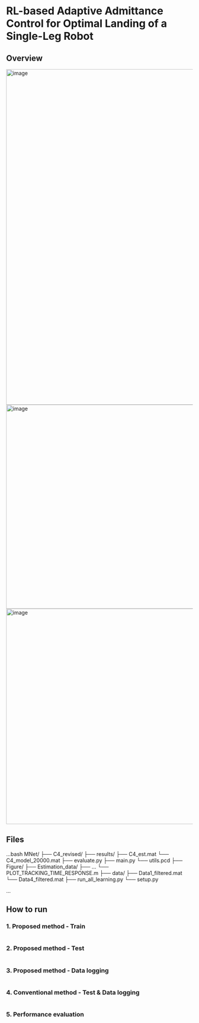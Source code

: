 # RL-based Adaptive Admittance Control for Optimal Landing of a Single-Leg Robot

## Overview
<img width="2187" height="903" alt="image" src="https://github.com/user-attachments/assets/d6e03bf6-c3dd-48ac-a9a3-6d28f126a8c0" />
<img width="1441" height="549" alt="image" src="https://github.com/user-attachments/assets/2ce9038c-a2de-42f7-8950-26b9cdd47bf8" />
<img width="1480" height="580" alt="image" src="https://github.com/user-attachments/assets/9e2ed8df-d725-466a-962f-938b49b9ba54" />

## Files
...bash
MNet/
├── C4_revised/
    ├── results/
	    ├── C4_est.mat
	    └── C4_model_20000.mat
    ├── evaluate.py
    ├── main.py
    └── utils.pcd
├── Figure/
    ├── Estimation_data/
    ├── ...
    └── PLOT_TRACKING_TIME_RESPONSE.m
├── data/
    ├── Data1_filtered.mat
    └── Data4_filtered.mat
├── run_all_learning.py
└── setup.py

...

## How to run
### 1. Proposed method - Train
```bash
```
### 2. Proposed method - Test
```bash
```
### 3. Proposed method - Data logging
```bash
```
### 4. Conventional method - Test & Data logging
```bash
```
### 5. Performance evaluation 
```bash
```
